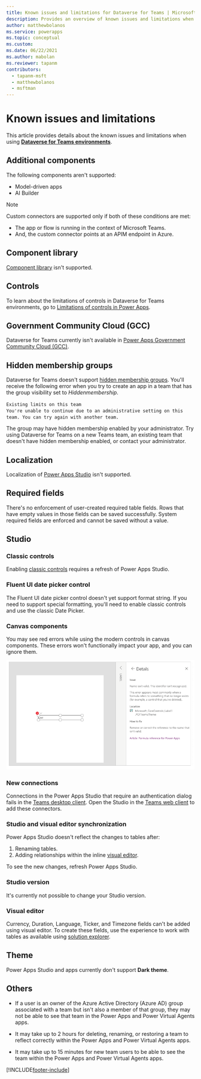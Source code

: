 ```yaml
---
title: Known issues and limitations for Dataverse for Teams | Microsoft Docs
description: Provides an overview of known issues and limitations when using Power Apps with Microsoft Teams.
author: matthewbolanos
ms.service: powerapps
ms.topic: conceptual
ms.custom: 
ms.date: 06/22/2021
ms.author: mabolan
ms.reviewer: tapanm
contributors:
  - tapanm-msft
  - matthewbolanos
  - msftman
---
```

# Known issues and limitations

This article provides details about the known issues and limitations when using [**Dataverse for Teams environments**](/power-platform/admin/about-teams-environment).

## Additional components

The following components aren't supported:

- Model-driven apps
- AI Builder

> [!NOTE]
> Custom connectors are supported only if both of these conditions are met:
> - The app or flow is running in the context of Microsoft Teams.
> - And, the custom connector points at an APIM endpoint in Azure. 

## Component library

[Component library](../maker/canvas-apps/component-library.md) isn't supported.

## Controls

To learn about the limitations of controls in Dataverse for Teams environments, go to [Limitations of controls in Power Apps](../maker/canvas-apps/control-limitations.md).

## Government Community Cloud (GCC)

Dataverse for Teams currently isn't available in [Power Apps Government Community Cloud (GCC)](/power-platform/admin/powerapps-us-government).

## Hidden membership groups

Dataverse for Teams doesn't support [hidden membership groups](/graph/api/resources/group?preserve-view=true&view=graph-rest-1.0#group-visibility-options). You'll receive the following error when you try to create an app in a team that has the group visibility set to *Hiddenmembership*.

`Existing limits on this team` <br>
`You're unable to continue due to an administrative setting on this team. You can try again with another team.`

The group may have hidden membership enabled by your administrator. Try using Dataverse for Teams on a new Teams team, an existing team that doesn't have hidden membership enabled, or contact your administrator.

## Localization

Localization of [Power Apps Studio](understand-power-apps-studio.md) isn't supported.

## Required fields

There's no enforcement of user-created required table fields. Rows that have empty values in those fields can be saved successfully. System required fields are enforced and cannot be saved without a value.

## Studio

### Classic controls

Enabling [classic controls](understand-power-apps-studio.md#classic-controls) requires a refresh of Power Apps Studio.  

### Fluent UI date picker control

The Fluent UI date picker control doesn't yet support format string.  If you need to support special formatting, you'll need to enable classic controls and use the classic Date Picker.

### Canvas components

You may see red errors while using the modern controls in canvas components. These errors won't functionally impact your app, and you can ignore them.

![Canvas components](media/canvas-components.png "Canvas components")

### New connections

Connections in the Power Apps Studio that require an authentication dialog fails in the [Teams desktop client](/microsoftteams/get-clients#desktop-client). Open the Studio in the [Teams web client](/microsoftteams/get-clients#web-client) to add these connectors.

### Studio and visual editor synchronization

Power Apps Studio doesn't reflect the changes to tables after:

1. Renaming tables.
1. Adding relationships within the inline [visual editor](understand-power-apps-studio.md#visual-editor).

To see the new changes, refresh Power Apps Studio.

### Studio version

It's currently not possible to change your Studio version.

### Visual editor

Currency, Duration, Language, Ticker, and Timezone fields can't be added using visual editor. To create these fields, use the experience to work with tables as available using [solution explorer](create-table.md).

## Theme

Power Apps Studio and apps currently don't support **Dark theme**.

## Others

-	If a user is an owner of the Azure Active Directory (Azure AD) group associated with a team but isn't also a member of that group, they may not be able to see that team in the Power Apps and Power Virtual Agents apps.

-	It may take up to 2 hours for deleting, renaming, or restoring a team to reflect correctly within the Power Apps and Power Virtual Agents apps.

-	It may take up to 15 minutes for new team users to be able to see the team within the Power Apps and Power Virtual Agents apps.


[!INCLUDE[footer-include](../includes/footer-banner.md)]
